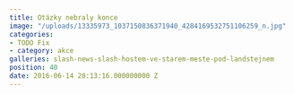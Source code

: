 ```yaml
---
title: Otázky nebraly konce
image: "/uploads/13335973_1037150836371940_4284169532751106259_n.jpg"
categories:
- TODO Fix
- category: akce
galleries: slash-news-slash-hostem-ve-starem-meste-pod-landstejnem
position: 40
date: 2016-06-14 20:13:16.000000000 Z
---
```


